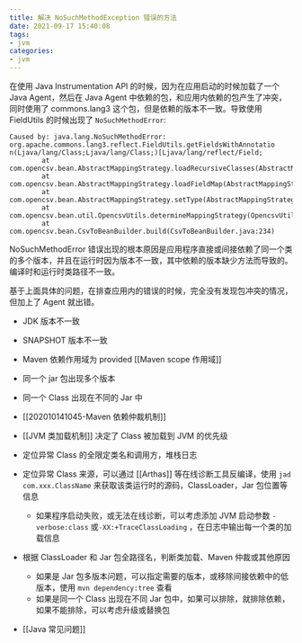 ```yaml
---
title: 解决 NoSuchMethodException 错误的方法
date: 2021-09-17 15:40:08
tags:
- jvm
categories: 
- jvm
---
```


在使用 Java Instrumentation API 的时候，因为在应用启动的时候加载了一个 Java Agent，然后在 Java Agent 中依赖的包，和应用内依赖的包产生了冲突，同时使用了 commons.lang3 这个包，但是依赖的版本不一致。导致使用 FieldUtils 的时候出现了 `NoSuchMethodError`:

<!--more-->

```
Caused by: java.lang.NoSuchMethodError: org.apache.commons.lang3.reflect.FieldUtils.getFieldsWithAnnotatio
n(Ljava/lang/Class;Ljava/lang/Class;)[Ljava/lang/reflect/Field;
        at com.opencsv.bean.AbstractMappingStrategy.loadRecursiveClasses(AbstractMappingStrategy.java:498)
        at com.opencsv.bean.AbstractMappingStrategy.loadFieldMap(AbstractMappingStrategy.java:440)
        at com.opencsv.bean.AbstractMappingStrategy.setType(AbstractMappingStrategy.java:363)
        at com.opencsv.bean.util.OpencsvUtils.determineMappingStrategy(OpencsvUtils.java:79)
        at com.opencsv.bean.CsvToBeanBuilder.build(CsvToBeanBuilder.java:234)
```

NoSuchMethodError 错误出现的根本原因是应用程序直接或间接依赖了同一个类的多个版本，并且在运行时因为版本不一致，其中依赖的版本缺少方法而导致的。编译时和运行时类路径不一致。

基于上面具体的问题，在排查应用内的错误的时候，完全没有发现包冲突的情况，但加上了 Agent 就出错。

-   JDK 版本不一致
-   SNAPSHOT 版本不一致
-   Maven 依赖作用域为 provided \[\[Maven scope 作用域\]\]
-   同一个 jar 包出现多个版本
-   同一个 Class 出现在不同的 Jar 中

-   \[\[202010141045-Maven 依赖仲裁机制\]\]
-   \[\[JVM 类加载机制\]\] 决定了 Class 被加载到 JVM 的优先级

-   定位异常 Class 的全限定类名和调用方，堆栈日志
-   定位异常 Class 来源，可以通过 \[\[Arthas\]\] 等在线诊断工具反编译，使用 `jad com.xxx.ClassName` 来获取该类运行时的源码，ClassLoader，Jar 包位置等信息
    -   如果程序启动失败，或无法在线诊断，可以考虑添加 JVM 启动参数 `-verbose:class` 或`-XX:+TraceClassLoading` ，在日志中输出每一个类的加载信息
-   根据 ClassLoader 和 Jar 包全路径名，判断类加载、Maven 仲裁或其他原因
    -   如果是 Jar 包多版本问题，可以指定需要的版本，或移除间接依赖中的低版本，使用 `mvn dependency:tree` 查看
    -   如果是同一个 Class 出现在不同 Jar 包中，如果可以排除，就排除依赖，如果不能排除，可以考虑升级或替换包

-   \[\[Java 常见问题\]\]
